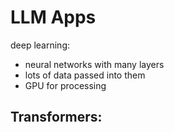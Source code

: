 # LLM Apps

deep learning:
- neural networks with many layers 
- lots of data passed into them
- GPU for processing

Transformers:
- 
